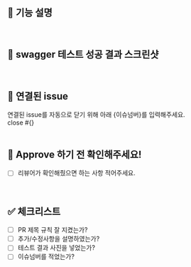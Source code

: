 ## 🌟 기능 설명

<br>

## 🌟 swagger 테스트 성공 결과 스크린샷

<br>

## 🌟 연결된 issue
연결된 issue를 자동으로 닫기 위해 아래 {이슈넘버}를 입력해주세요. <br>
close #{} 
<br>
<br>

## 🌟 Approve 하기 전 확인해주세요!
- [ ] 리뷰어가 확인해줬으면 하는 사항 적어주세요.
<br>

## ✅ 체크리스트
- [ ] PR 제목 규칙 잘 지켰는가?
- [ ] 추가/수정사항을 설명하였는가?
- [ ] 테스트 결과 사진을 넣었는가?
- [ ] 이슈넘버를 적었는가?
